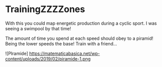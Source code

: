 # TrainingZZZZones

With this you could map energetic production during a cyclic sport. I was seeing a swimpool 
by that time!

The amount of time you spend at each speed should obey to a piramid! Being the lower speeds 
the base! Train with a friend...

![PIramide] https://matematicabasica.net/wp-content/uploads/2019/02/piramide-1.png
